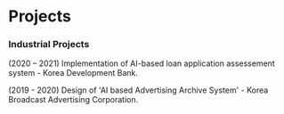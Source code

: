 # Projects

<!-- wp:paragraph -->

### <p>Industrial Projects</p>

<!-- wp:paragraph -->
<p>(2020 – 2021) Implementation of AI-based loan application assessement system - Korea Development Bank.</p>
<!-- /wp:paragraph -->

<!-- wp:paragraph -->
<p>(2019 - 2020) Design of 'AI based Advertising Archive System' - Korea Broadcast Advertising Corporation.</p>
<!-- /wp:paragraph -->
